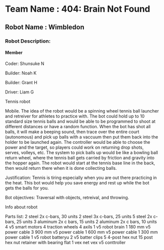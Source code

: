 # Team Name : 404: Brain Not Found

## Robot Name : Wimbledon

### Robot Description:

#### Member
Coder: Shunsuke N

Builder: Noah K

Builder: Grant H

Driver: Liam G


Tennis robot

Mobile. The idea of the robot would be a spinning wheel tennis ball launcher and retreiver for athletes to practice with. The bot could hold up to 10 standard size tennis balls and would be able to be programmed to shoot at different distances or have  a random function. When the bot has shot all balls, it will make a beeping sound, then trace over the entire court (autonomous) and pick up balls with a vaccuum then put them back into the holder to be launched again. The controller would be able to choose the power and the target, so players could work on returning drop shots, serves, volleys, etc. The system to pick balls up would be like a bowling ball return wheel, where the tennis ball gets carried by friction and gravity into the hopper again. The robot would start at the tennis base line in the back, then would return there when it is done collecting balls. 

Justification:
Tennis is tiring especially when you are out there practicing in the heat. This bot would help you save energy and rest up while the bot gets the balls for you.

Bot objectives: Traversal with objects, retreival, and throwing.

Info about robot

Parts list: 
2 steel 2x c-bars, 30 units
2 steel 3x c-bars, 25 units
5 steel 2x c-bars, 25 units
3 aluminum 2x c bars, 15 units
2 aluminum 2x c bars, 10 units
4 v5 smart motors
4 traction wheels
4 axils
1 v5 robot brain
1 180 mm v5 power cable
3 900 mm v5 power cable
1 600 mm v5 power cable
1 300 mm power cable
1 v5 robot batteryu 
2 v5 batter clips
5 4-post hex nut
15 post hex nut retainer with bearing flat
1 vex net
vex v5 conttroller









